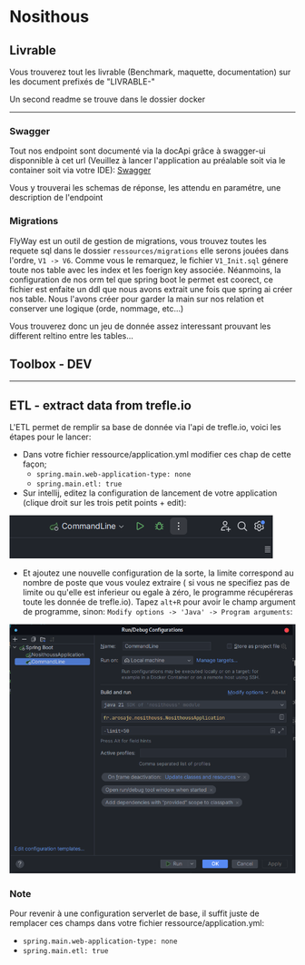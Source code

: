 # Nosithous

## Livrable

Vous trouverez tout les livrable (Benchmark, maquette, documentation) sur les document prefixés de "LIVRABLE-"

Un second readme se trouve dans le dossier docker

---

### Swagger

Tout nos endpoint sont documenté via la docApi grâce à swagger-ui disponnible à cet url (Veuillez à lancer l'application
au préalable soit via le container soit via votre IDE): [Swagger](http://localhost:8080/swagger-ui/index.html#/)

Vous y trouverai les schemas de réponse, les attendu en paramétre, une description de l'endpoint

### Migrations

FlyWay est un outil de gestion de migrations, vous trouvez toutes les requete sql dans le
dossier ``ressources/migrations`` elle serons jouées dans l'ordre, ``V1 -> V6``. Comme vous le remarquez, le
fichier ``V1_Init.sql`` génere toute nos table avec les index et les foerign key associée. Néanmoins, la configuration
de nos orm tel que spring boot le permet est coorect, ce fichier est enfaite un ddl que nous avons extrait une fois que
spring ai créer nos table. Nous l'avons créer pour garder la main sur nos relation et conserver une logique (orde,
nommage, etc...)

Vous trouverez donc un jeu de donnée assez interessant prouvant les different reltino entre les tables...

## Toolbox - DEV

---

## ETL - extract data from trefle.io

L'ETL permet de remplir sa base de donnée via l'api de trefle.io, voici les étapes pour le lancer:

- Dans votre fichier ressource/application.yml modifier ces chap de cette façon;
    - ``spring.main.web-application-type: none``
    - ``spring.main.etl: true``
- Sur intellij, editez la configuration de lancement de votre application (clique droit sur les trois petit points +
  edit):

![img](./.assets/8.png)

- Et ajoutez une nouvelle configuration de la sorte, la limite correspond au nombre de poste que vous voulez extraire (
  si vous ne specifiez pas de limite ou qu'elle est inferieur ou egale à zéro, le programme récupéreras toute les donnée
  de trefle.io). Tapez ``alt+R`` pour avoir le champ argument de programme,
  sinon: ``Modify options -> 'Java' -> Program arguments``:

![img](./.assets/6.png)

### Note

Pour revenir à une configuration serverlet de base, il suffit juste de remplacer ces champs dans votre fichier
ressource/application.yml:

- ``spring.main.web-application-type: none``
- ``spring.main.etl: true``

